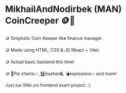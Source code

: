 # MikhailAndNodirbek (MAN) CoinCreeper 🪙🧟

🪙 Simplistic Coin-Keeper-like finance manager.

🪙 Made using HTML, CSS & JS (React + Vite).

🪙 Actual basic backend this time!

🪙 🥧Pie charts📈, #️⃣hashes🔒, 💣explosions💥 and more!

Just our little uni frontend exam project. :)
